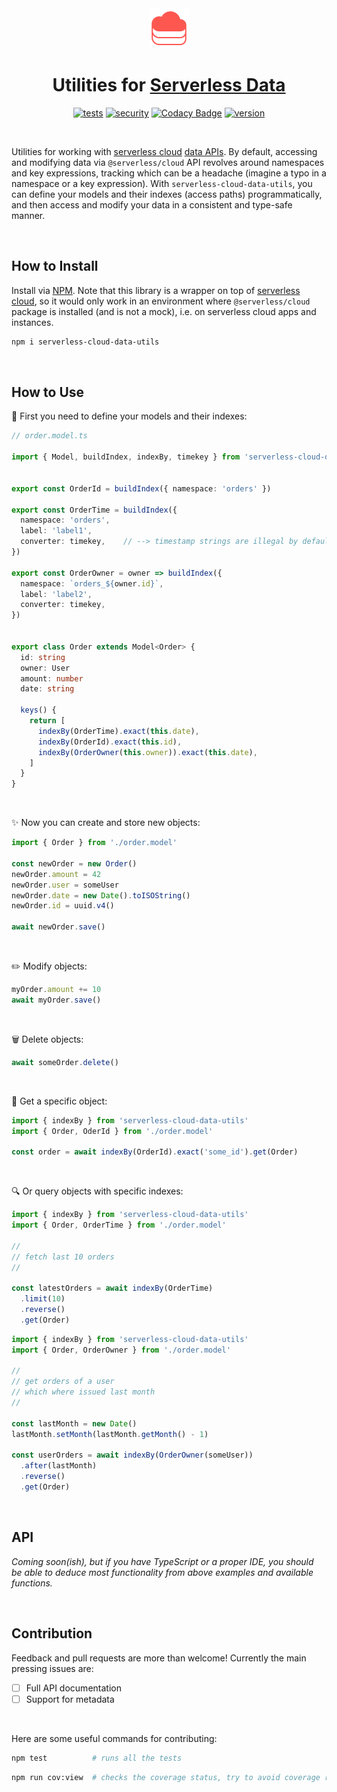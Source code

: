 <div align="center">

<img src="./serverless-data.svg" width="64px"/>
  
# Utilities for [Serverless Data](https://www.serverless.com/cloud/docs/apps/data)

[![tests](https://img.shields.io/github/workflow/status/loreanvictor/serverless-cloud-data-utils/Test%20and%20Report%20Coverage?label=tests&logo=mocha&logoColor=green)](https://github.com/loreanvictor/serverless-cloud-data-utils/actions?query=workflow%3A%22Test+and+Report+Coverage%22)
[![security](https://img.shields.io/github/workflow/status/loreanvictor/serverless-cloud-data-utils/CodeQL?label=security)](https://github.com/loreanvictor/serverless-cloud-data-utils/actions?query=workflow%3A%22CodeQL%22)
[![Codacy Badge](https://app.codacy.com/project/badge/Coverage/e40ed7b97c1c4e6982f64e6644aabf0f)](https://www.codacy.com/gh/loreanvictor/serverless-cloud-data-utils/dashboard?utm_source=github.com&utm_medium=referral&utm_content=loreanvictor/serverless-cloud-data-utils&utm_campaign=Badge_Coverage)
[![version](https://img.shields.io/npm/v/serverless-cloud-data-utils?logo=npm)](https://www.npmjs.com/package/serverless-cloud-data-utils)

</div>

<br>

Utilities for working with [serverless cloud](https://www.serverless.com/cloud) [data APIs](https://www.serverless.com/cloud/docs/apps/data). By default, accessing and modifying data via `@serverless/cloud` API revolves around namespaces and key expressions, tracking which can be a headache (imagine a typo in a namespace or a key expression). With `serverless-cloud-data-utils`, you can define your models and their indexes (access paths) programmatically, and then access and modify your data in a consistent and type-safe manner.

<br>

## How to Install

Install via [NPM](https://www.npmjs.com/package/serverless-cloud-data-utils). Note that this library is a wrapper on top of [serverless cloud](https://www.serverless.com/cloud), so it would only work in an environment
where `@serverless/cloud` package is installed (and is not a mock), i.e. on serverless cloud apps and instances.
  
```bash
npm i serverless-cloud-data-utils
```

<br>

## How to Use

📐 First you need to define your models and their indexes:

```ts
// order.model.ts

import { Model, buildIndex, indexBy, timekey } from 'serverless-cloud-data-utils'


export const OrderId = buildIndex({ namespace: 'orders' })

export const OrderTime = buildIndex({
  namespace: 'orders',
  label: 'label1',
  converter: timekey,    // --> timestamp strings are illegal by default, this converter takes care of that.
})

export const OrderOwner = owner => buildIndex({
  namespace: `orders_${owner.id}`,
  label: 'label2',
  converter: timekey,
})


export class Order extends Model<Order> {
  id: string
  owner: User
  amount: number
  date: string
  
  keys() {
    return [
      indexBy(OrderTime).exact(this.date),
      indexBy(OrderId).exact(this.id),
      indexBy(OrderOwner(this.owner)).exact(this.date),
    ]
  }
}
```

<br>

✨ Now you can create and store new objects:

```ts
import { Order } from './order.model'

const newOrder = new Order()
newOrder.amount = 42
newOrder.user = someUser
newOrder.date = new Date().toISOString()
newOrder.id = uuid.v4()

await newOrder.save()
```

<br>

✏️ Modify objects:

```ts
myOrder.amount += 10
await myOrder.save()
```

<br>

🗑️ Delete objects:

```ts
await someOrder.delete()
```

<br>

🎯 Get a specific object:

```ts
import { indexBy } from 'serverless-cloud-data-utils'
import { Order, OderId } from './order.model'

const order = await indexBy(OrderId).exact('some_id').get(Order)
```

<br>

🔍 Or query objects with specific indexes:

```ts
import { indexBy } from 'serverless-cloud-data-utils'
import { Order, OrderTime } from './order.model'

//
// fetch last 10 orders
//

const latestOrders = await indexBy(OrderTime)
  .limit(10)
  .reverse()
  .get(Order)
```
```ts
import { indexBy } from 'serverless-cloud-data-utils'
import { Order, OrderOwner } from './order.model'

//
// get orders of a user
// which where issued last month
//

const lastMonth = new Date()
lastMonth.setMonth(lastMonth.getMonth() - 1)

const userOrders = await indexBy(OrderOwner(someUser))
  .after(lastMonth)
  .reverse()
  .get(Order)
```

<br>

## API

_Coming soon(ish), but if you have TypeScript or a proper IDE, you should be able to deduce most functionality from above examples
and available functions._

<br>

## Contribution

Feedback and pull requests are more than welcome! Currently the main pressing issues are:

- [ ] Full API documentation
- [ ] Support for metadata

<br>

Here are some useful commands for contributing:

```bash
npm test          # runs all the tests
```
```bash
npm run cov:view  # checks the coverage status, try to avoid coverage regression!
```

<br><br>
